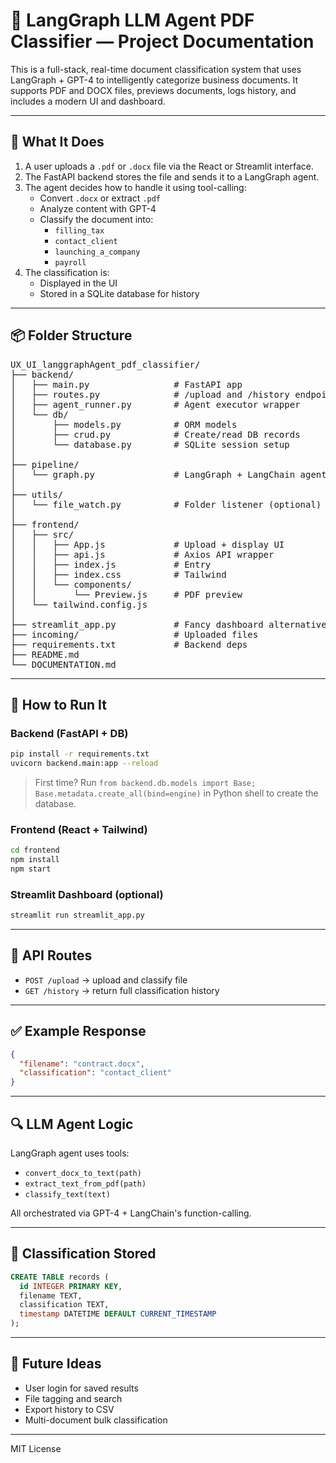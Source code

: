 # 📘 LangGraph LLM Agent PDF Classifier — Project Documentation

This is a full-stack, real-time document classification system that uses LangGraph + GPT-4 to intelligently categorize business documents. It supports PDF and DOCX files, previews documents, logs history, and includes a modern UI and dashboard.

---

## 🧠 What It Does

1. A user uploads a `.pdf` or `.docx` file via the React or Streamlit interface.
2. The FastAPI backend stores the file and sends it to a LangGraph agent.
3. The agent decides how to handle it using tool-calling:
   - Convert `.docx` or extract `.pdf`
   - Analyze content with GPT-4
   - Classify the document into:
     - `filling_tax`
     - `contact_client`
     - `launching_a_company`
     - `payroll`
4. The classification is:
   - Displayed in the UI
   - Stored in a SQLite database for history

---

## 📦 Folder Structure

<PRE>
UX_UI_langgraphAgent_pdf_classifier/
├── backend/
│   ├── main.py                # FastAPI app
│   ├── routes.py              # /upload and /history endpoints
│   ├── agent_runner.py        # Agent executor wrapper
│   └── db/
│       ├── models.py          # ORM models
│       ├── crud.py            # Create/read DB records
│       └── database.py        # SQLite session setup
│
├── pipeline/
│   └── graph.py               # LangGraph + LangChain agent tools
│
├── utils/
│   └── file_watch.py          # Folder listener (optional)
│
├── frontend/
│   ├── src/
│   │   ├── App.js             # Upload + display UI
│   │   ├── api.js             # Axios API wrapper
│   │   ├── index.js           # Entry
│   │   ├── index.css          # Tailwind
│   │   └── components/
│   │       └── Preview.js     # PDF preview
│   └── tailwind.config.js
│
├── streamlit_app.py           # Fancy dashboard alternative
├── incoming/                  # Uploaded files
├── requirements.txt           # Backend deps
├── README.md
└── DOCUMENTATION.md
</PRE>

---

## 🚀 How to Run It

### Backend (FastAPI + DB)

```bash
pip install -r requirements.txt
uvicorn backend.main:app --reload
```

> First time? Run `from backend.db.models import Base; Base.metadata.create_all(bind=engine)` in Python shell to create the database.

### Frontend (React + Tailwind)

```bash
cd frontend
npm install
npm start
```

### Streamlit Dashboard (optional)

```bash
streamlit run streamlit_app.py
```

---

## 📡 API Routes

- `POST /upload` → upload and classify file  
- `GET /history` → return full classification history

---

## ✅ Example Response

```json
{
  "filename": "contract.docx",
  "classification": "contact_client"
}
```

---

## 🔍 LLM Agent Logic

LangGraph agent uses tools:

- `convert_docx_to_text(path)`
- `extract_text_from_pdf(path)`
- `classify_text(text)`

All orchestrated via GPT-4 + LangChain's function-calling.

---

## 🧠 Classification Stored

```sql
CREATE TABLE records (
  id INTEGER PRIMARY KEY,
  filename TEXT,
  classification TEXT,
  timestamp DATETIME DEFAULT CURRENT_TIMESTAMP
);
```

---

## 🔮 Future Ideas

- User login for saved results
- File tagging and search
- Export history to CSV
- Multi-document bulk classification

---

MIT License